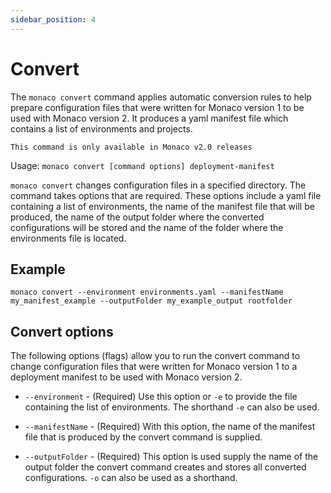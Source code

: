 ```yaml
---
sidebar_position: 4
---
```


# Convert

The `monaco convert` command applies automatic conversion rules to help prepare configuration files that were written for Monaco version 1 to be used with Monaco version 2. It produces a yaml manifest file which contains a list of environments and projects.

```
This command is only available in Monaco v2.0 releases
```

Usage: `monaco convert [command options] deployment-manifest`

`monaco convert` changes configuration files in a specified directory. The command takes options that are required. These options include a yaml file containing a list of environments, the name of the manifest file that will be produced, the name of the output folder where the converted configurations will be stored and the name of the folder where the environments file is located.

## Example

```shell
monaco convert --environment environments.yaml --manifestName my_manifest_example --outputFolder my_example_output rootfolder
```

## Convert options

The following options (flags) allow you to run the convert command to change configuration files that were written for Monaco version 1 to a deployment manifest to be used with Monaco version 2.

- `--environment` - (Required) Use this option or `-e` to provide the file containing the list of environments. The shorthand `-e` can also be used.

- `--manifestName` - (Required) With this option, the name of the manifest file that is produced by the convert command is supplied.

- `--outputFolder` - (Required) This option is used supply the name of the output folder the convert command creates and stores all converted configurations. `-o` can also be used as a shorthand.